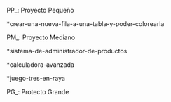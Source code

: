 PP_: Proyecto Pequeño
  
  *crear-una-nueva-fila-a-una-tabla-y-poder-colorearla
  
  
PM_: Proyecto Mediano
  
  *sistema-de-administrador-de-productos
  
  *calculadora-avanzada
  
  *juego-tres-en-raya
  
  
PG_: Protecto Grande
